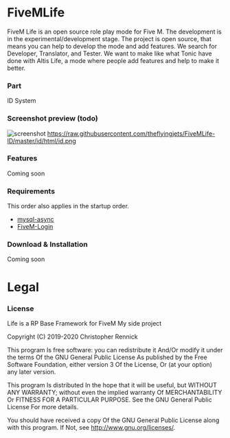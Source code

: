 # FiveMLife
FiveM Life is an open source role play mode for Five M. The development is in the experimental/development stage. The project is open source, that means you can help to develop the mode and add features. We search for Developer, Translator, and Tester. We want to make like what Tonic have done with Altis Life, a mode where people add features and help to make it better.

### Part
ID System

### Screenshot preview (todo)

![screenshot](https://raw.githubusercontent.com/theflyingjets/FiveMLife-ID/master/id/html/id.png)
https://raw.githubusercontent.com/theflyingjets/FiveMLife-ID/master/id/html/id.png

### Features
Coming soon

### Requirements
This order also applies in the startup order.

- [mysql-async](https://github.com/brouznouf/fivem-mysql-async)
- [FiveM-Login](https://github.com/theflyingjets/FiveMLife-Login)

### Download & Installation
Coming soon
# Legal
### License
Life is a RP Base Framework for FiveM
My side project

Copyright (C) 2019-2020 Christopher Rennick

This program Is free software: you can redistribute it And/Or modify it under the terms Of the GNU General Public License As published by the Free Software Foundation, either version 3 Of the License, Or (at your option) any later version.

This program Is distributed In the hope that it will be useful, but WITHOUT ANY WARRANTY; without even the implied warranty Of MERCHANTABILITY Or FITNESS FOR A PARTICULAR PURPOSE. See the GNU General Public License For more details.

You should have received a copy Of the GNU General Public License along with this program. If Not, see http://www.gnu.org/licenses/.
